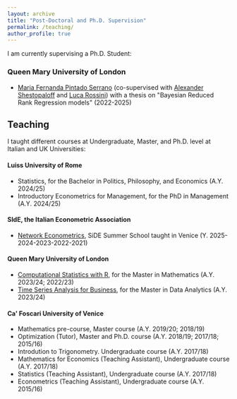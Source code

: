 ```yaml
---
layout: archive
title: "Post-Doctoral and Ph.D. Supervision"
permalink: /teaching/
author_profile: true
---
```


I am currently supervising a Ph.D. Student:    <!-- and several Master and Bachelor Thesis -->

<!-- ### Luiss University of Rome -->


### Queen Mary University of London

<!-- * [Michael Scoones](https://xxxxxxxx) (co-supervised with [Alexander Shestopaloff](https://www.qmul.ac.uk/maths/profiles/shestopaloffa.html)) with a thesis on "Bayesian Analysis of Multiple Count Time Series" (2024-ongoing) -->

* [Maria Fernanda Pintado Serrano](https://www.qmul.ac.uk/maths/profiles/pintadoserranom.html) (co-supervised with [Alexander Shestopaloff](https://www.qmul.ac.uk/maths/profiles/shestopaloffa.html) and [Luca Rossini](https://rossiniluca.github.io)) with a thesis on "Bayesian Reduced Rank Regression models" (2022-2025)

<!-- 
MSc students
* Tromp Korf, Daniel Korthals, Marloes Middelweerd, Zakaria Oulhadj, Timo Schuringa – Vrije Universiteit Amsterdam (2022)
* Koert Remijn, Mees Tierolff, Simon Donker van Heel, Casper Wichers – Vrije Universiteit Amsterdam (2021)
 -->


Teaching
-----

I taught different courses at Undergraduate, Master, and Ph.D. level at Italian and UK Universities:

<!-- 
#### University of Milan
* [Bayesian Analysis](https://www.unimi.it/it/corsi/insegnamenti-dei-corsi-di-laurea/2022/bayesian-analysis) at the Master's Data Science for Economics (DSE) from AY 2021/2022 to Present
* [Business Statistics](https://www.unimi.it/it/corsi/insegnamenti-dei-corsi-di-laurea/2022/bayesian-analysis) at the Bachelor's Economics and Management from AY 2020/2021 to Present
* [Probability and Statistics](https://www.unimi.it/it/corsi/insegnamenti-dei-corsi-di-laurea/2025/probability-and-statistics) at the Bachelor's Economics: behavior, data and policy from AY 2024/2025 to Present
* [Statistics for Applied Ethology and Animal Welfare]() at the Postgraduate School of Applied Ethology and Animal Welfare in  Veterinary specialization school for the AY 2021/2022
-->

#### Luiss University of Rome
* Statistics, for the Bachelor in Politics, Philosophy, and Economics (A.Y. 2024/25)
* Introductory Econometrics for Management, for the PhD in Management (A.Y. 2024/25)


#### SIdE, the Italian Econometric Association
* [Network Econometrics](https://www.side-iea.it/events/courses/network-econometrics-2023), SiDE Summer School taught in Venice (Y. 2025-2024-2023-2022-2021)


#### Queen Mary University of London
* [Computational Statistics with R](https://www.qmul.ac.uk/modules/items/mth791u-computational-statistics-with-r.html), for the Master in Mathematics (A.Y. 2023/24; 2022/23)
* [Time Series Analysis for Business](https://www.qmul.ac.uk/modules/items/mth783p-time-series-analysis-for-business.html), for the Master in Data Analytics (A.Y. 2023/24)


#### Ca' Foscari University of Venice
* Mathematics pre-course, Master course (A.Y. 2019/20; 2018/19)
* Optimization (Tutor), Master and Ph.D. course (A.Y. 2018/19; 2017/18; 2015/16)
* Introdution to Trigonometry. Undergraduate course (A.Y. 2017/18)
* Mathematics for Economics (Teaching Assistant), Undergraduate course (A.Y. 2017/18)
* Statistics (Teaching Assistant), Undergraduate course (A.Y. 2017/18)
* Econometrics (Teaching Assistant), Undergraduate course (A.Y. 2015/16)

